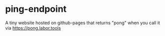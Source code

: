 # ping-endpoint
A tiny website hosted on github-pages that returns "pong" when you call it via https://pong.labor.tools

